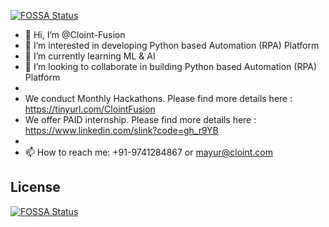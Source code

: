 [![FOSSA Status](https://app.fossa.com/api/projects/git%2Bgithub.com%2FCloint-Fusion%2FCloint-Fusion.svg?type=shield)](https://app.fossa.com/projects/git%2Bgithub.com%2FCloint-Fusion%2FCloint-Fusion?ref=badge_shield)

- 👋 Hi, I’m @Cloint-Fusion
- 👀 I’m interested in developing Python based Automation (RPA) Platform
- 🌱 I’m currently learning ML & AI
- 💞️ I’m looking to collaborate in building Python based Automation (RPA) Platform
- 
- We conduct Monthly Hackathons. Please find more details here : https://tinyurl.com/ClointFusion
- We offer PAID internship. Please find more details here : https://www.linkedin.com/slink?code=gh_r9YB
-
- 📫 How to reach me: +91-9741284867 or mayur@cloint.com



<!---
Cloint-Fusion/Cloint-Fusion is a ✨ special ✨ repository because its `README.md` (this file) appears on your GitHub profile.
You can click the Preview link to take a look at your changes.
--->


## License
[![FOSSA Status](https://app.fossa.com/api/projects/git%2Bgithub.com%2FCloint-Fusion%2FCloint-Fusion.svg?type=large)](https://app.fossa.com/projects/git%2Bgithub.com%2FCloint-Fusion%2FCloint-Fusion?ref=badge_large)